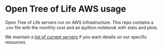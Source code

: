# Open Tree of Life AWS usage

Open Tree of Life servers run on AWS infrastructure. This repo contains a .csv file with the monthly cost and an ipython notebook with stats and plots. 

We maintain a [list of current servers](https://github.com/OpenTreeOfLife/deployed-systems/blob/master/opentree-servers.txt) if you want details on our specific resources. 
